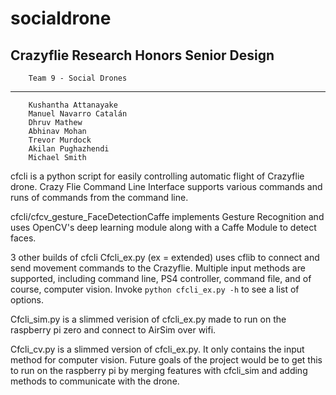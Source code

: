 # socialdrone
Crazyflie Research Honors Senior Design 
-------------------------------
		Team 9 - Social Drones
-------------------------------
		Kushantha Attanayake
		Manuel Navarro Catalán
		Dhruv Mathew
		Abhinav Mohan
		Trevor Murdock
		Akilan Pughazhendi
		Michael Smith

cfcli is a python script for easily controlling automatic flight of Crazyflie drone. 
Crazy Flie Command Line Interface supports various commands and runs of commands from the command line. 

cfcli/cfcv_gesture_FaceDetectionCaffe implements Gesture Recognition and uses OpenCV's deep learning module along with a Caffe Module to  detect faces.

3 other builds of cfcli
Cfcli_ex.py (ex = extended) uses cflib to connect and send movement commands to the Crazyflie. 
    Multiple input methods are supported, including command line, PS4 controller, 
    command file, and of course, computer vision. Invoke `python cfcli_ex.py -h` to see a list of options.
    
Cfcli_sim.py is a slimmed verision of cfcli_ex.py made to run on the raspberry pi zero and connect to AirSim over wifi.

Cfcli_cv.py is a slimmed version of cfcli_ex.py. It only contains the input method for computer vision. 
    Future goals of the project would be to get this to run on the raspberry pi by merging features with 
    cfcli_sim and adding methods to communicate with the drone. 

